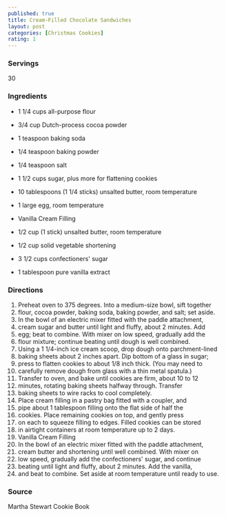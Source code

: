 ```yaml
---
published: true
title: Cream-Filled Chocolate Sandwiches
layout: post
categories: [Christmas Cookies]
rating: 1
---
```

### Servings
30

### Ingredients
- 1 1/4 cups all-purpose flour
- 3/4 cup Dutch-process cocoa powder
- 1 teaspoon baking soda
- 1/4 teaspoon baking powder
- 1/4 teaspoon salt
- 1 1/2 cups sugar, plus more for flattening cookies
- 10 tablespoons (1 1/4 sticks) unsalted butter, room temperature
- 1 large egg, room temperature

- Vanilla Cream Filling
- 1/2 cup (1 stick) unsalted butter, room temperature
- 1/2 cup solid vegetable shortening
- 3 1/2 cups confectioners' sugar
- 1 tablespoon pure vanilla extract

### Directions
1. Preheat oven to 375 degrees. Into a medium-size bowl, sift together
2. flour, cocoa powder, baking soda, baking powder, and salt; set aside.
3. In the bowl of an electric mixer fitted with the paddle attachment,
4. cream sugar and butter until light and fluffy, about 2 minutes. Add
5. egg; beat to combine. With mixer on low speed, gradually add the
6. flour mixture; continue beating until dough is well combined.
7. Using a 1 1/4-inch ice cream scoop, drop dough onto parchment-lined
8. baking sheets about 2 inches apart. Dip bottom of a glass in sugar;
9. press to flatten cookies to about 1/8 inch thick. (You may need to
10. carefully remove dough from glass with a thin metal spatula.)
11. Transfer to oven, and bake until cookies are firm, about 10 to 12
12. minutes, rotating baking sheets halfway through. Transfer
13. baking sheets to wire racks to cool completely.
14. Place cream filling in a pastry bag fitted with a coupler, and
15. pipe about 1 tablespoon filling onto the flat side of half the
16. cookies. Place remaining cookies on top, and gently press
17. on each to squeeze filling to edges. Filled cookies can be stored
18. in airtight containers at room temperature up to 2 days.
19. Vanilla Cream Filling
20. In the bowl of an electric mixer fitted with the paddle attachment,
21. cream butter and shortening until well combined. With mixer on
22. low speed, gradually add the confectioners' sugar, and continue
23. beating until light and fluffy, about 2 minutes. Add the vanilla,
24. and beat to combine. Set aside at room temperature until ready to use.

### Source
Martha Stewart Cookie Book
